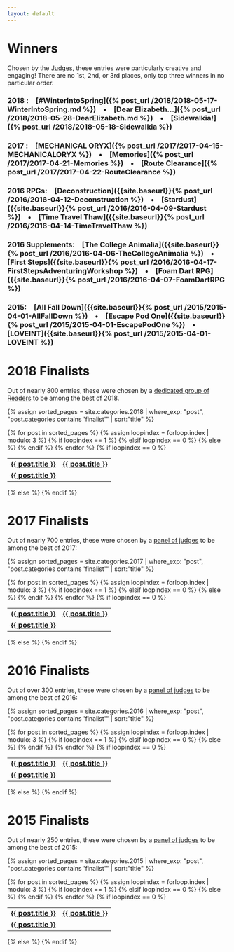 ```yaml
---
layout: default
---
```


# Winners
Chosen by the [Judges]({{site.baseurl}}/judges), these entries were particularly creative and engaging! There are no 1st, 2nd, or 3rd places, only top three winners in no particular order.

### **2018** :&emsp;[#WinterIntoSpring]({% post_url /2018/2018-05-17-WinterIntoSpring.md %})&emsp;•&emsp;[Dear Elizabeth...]({% post_url /2018/2018-05-28-DearElizabeth.md %})&emsp;•&emsp;[Sidewalkia!]({% post_url /2018/2018-05-18-Sidewalkia %})

### **2017** :&emsp;[MECHANICAL ORYX]({% post_url /2017/2017-04-15-MECHANICALORYX %})&emsp;•&emsp;[Memories]({% post_url /2017/2017-04-21-Memories %})&emsp;•&emsp;[Route Clearance]({% post_url /2017/2017-04-22-RouteClearance %})

### **2016** RPGs:&emsp;[Deconstruction]({{site.baseurl}}{% post_url /2016/2016-04-12-Deconstruction %})&emsp;•&emsp;[Stardust]({{site.baseurl}}{% post_url /2016/2016-04-09-Stardust %})&emsp;•&emsp;[Time Travel Thaw]({{site.baseurl}}{% post_url /2016/2016-04-14-TimeTravelThaw %})
 
### **2016** Supplements:&emsp;[The College Animalia]({{site.baseurl}}{% post_url /2016/2016-04-06-TheCollegeAnimalia %})&emsp;•&emsp;[First Steps]({{site.baseurl}}{% post_url /2016/2016-04-17-FirstStepsAdventuringWorkshop %})&emsp;•&emsp;[Foam Dart RPG]({{site.baseurl}}{% post_url /2016/2016-04-07-FoamDartRPG %})

### **2015**:&emsp;[All Fall Down]({{site.baseurl}}{% post_url /2015/2015-04-01-AllFallDown %})&emsp;•&emsp;[Escape Pod One]({{site.baseurl}}{% post_url /2015/2015-04-01-EscapePodOne %})&emsp;•&emsp;[LOVEINT]({{site.baseurl}}{% post_url /2015/2015-04-01-LOVEINT %})

# 2018 Finalists

Out of nearly 800 entries, these were chosen by a [dedicated group of Readers]({{site.baseurl}}/readers) to be among the best of 2018.

{% assign sorted_pages = site.categories.2018 | where_exp: "post", "post.categories contains 'finalist'" | sort:"title" %}
<table>{% for post in sorted_pages %}
  {% assign loopindex = forloop.index | modulo: 3 %}
  {% if loopindex == 1 %}
    <tr><td id="entries"><strong><a href="{{ post.url }}">{{ post.title }}</a></strong></td>
  {% elsif loopindex == 0 %}
    <td id="entries"><strong><a href="{{ post.url }}">{{ post.title }}</a></strong></td></tr>
  {% else %}
    <td id="entries"><strong><a href="{{ post.url }}">{{ post.title }}</a></strong></td>
  {% endif %}
 {% endfor %}  
 {% if loopindex == 0 %}
    </table>
  {% else %}
    </tr></table>
  {% endif %}

# 2017 Finalists

Out of nearly 700 entries, these were chosen by a [panel of judges]({{site.baseurl}}/judges) to be among the best of 2017:

{% assign sorted_pages = site.categories.2017 | where_exp: "post", "post.categories contains 'finalist'" | sort:"title" %}
<table>{% for post in sorted_pages %}
  {% assign loopindex = forloop.index | modulo: 3 %}
  {% if loopindex == 1 %}
    <tr><td id="entries"><strong><a href="{{ post.url }}">{{ post.title }}</a></strong></td>
  {% elsif loopindex == 0 %}
    <td id="entries"><strong><a href="{{ post.url }}">{{ post.title }}</a></strong></td></tr>
  {% else %}
    <td id="entries"><strong><a href="{{ post.url }}">{{ post.title }}</a></strong></td>
  {% endif %}
 {% endfor %}  
 {% if loopindex == 0 %}
    </table>
  {% else %}
    </tr></table>
  {% endif %}

# 2016 Finalists

Out of over 300 entries, these were chosen by a [panel of judges]({{site.baseurl}}/judges) to be among the best of 2016:

{% assign sorted_pages = site.categories.2016 | where_exp: "post", "post.categories contains 'finalist'" | sort:"title" %}
<table>{% for post in sorted_pages %}
  {% assign loopindex = forloop.index | modulo: 3 %}
  {% if loopindex == 1 %}
    <tr><td id="entries"><strong><a href="{{ post.url }}">{{ post.title }}</a></strong></td>
  {% elsif loopindex == 0 %}
    <td id="entries"><strong><a href="{{ post.url }}">{{ post.title }}</a></strong></td></tr>
  {% else %}
    <td id="entries"><strong><a href="{{ post.url }}">{{ post.title }}</a></strong></td>
  {% endif %}
 {% endfor %}
   {% if loopindex == 0 %}
    </table>
  {% else %}
    </tr></table>
  {% endif %}

# 2015 Finalists

Out of nearly 250 entries, these were chosen by a [panel of judges]({{site.baseurl}}/judges) to be among the best of 2015:

{% assign sorted_pages = site.categories.2015 | where_exp: "post", "post.categories contains 'finalist'" | sort:"title" %}
<table>{% for post in sorted_pages %}
  {% assign loopindex = forloop.index | modulo: 3 %}
  {% if loopindex == 1 %}
    <tr><td id="entries"><strong><a href="{{ post.url }}">{{ post.title }}</a></strong></td>
  {% elsif loopindex == 0 %}
    <td id="entries"><strong><a href="{{ post.url }}">{{ post.title }}</a></strong></td></tr>
  {% else %}
    <td id="entries"><strong><a href="{{ post.url }}">{{ post.title }}</a></strong></td>
  {% endif %}
 {% endfor %}
   {% if loopindex == 0 %}
    </table>
  {% else %}
    </tr></table>
  {% endif %}
